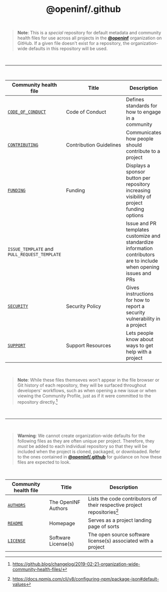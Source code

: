 <div align="center">

# @openinf/.github

</div>

<br />

> **Note**: This is a _special_ repository for default metadata and community health files
> for use across all projects in the [**@openinf**] organization on GitHub. If a given file
> doesn't exist for a repository, the organization-wide defaults in this repository will be used.

<br />

---

<br />

| Community health file                        | Title                        | Description                                                                                                          |
| -------------------------------------------- | ---------------------------- | -------------------------------------------------------------------------------------------------------------------- |
| [`CODE_OF_CONDUCT`]                          | Code&nbsp;of&nbsp;Conduct    | Defines standards for how to engage in a community                                                                   |
| [`CONTRIBUTING`]                             | Contribution&nbsp;Guidelines | Communicates how people should contribute to a project                                                               |
| [`FUNDING`]                                  | Funding                      | Displays a sponsor button per repository increasing visibility of project funding options                            |
| `ISSUE_TEMPLATE` and `PULL_REQUEST_TEMPLATE` |                              | Issue and PR templates customize and standardize information contributors are to include when opening issues and PRs |
| [`SECURITY`]                                 | Security&nbsp;Policy         | Gives instructions for how to report a security vulnerability in a project                                           |
| [`SUPPORT`]                                  | Support&nbsp;Resources       | Lets people know about ways to get help with a project                                                               |

<br />

> **Note**: While these files themseves won't appear in the file browser or Git
> history of each repository, they will be surfaced throughout developers'
> workflows, such as when opening a new issue or when viewing the Community
> Profile, just as if it were committed to the repository directly.[^1]

<br />

---

<br />

> **Warning**: We cannot create organization-wide defaults for the following
> files as they are often unique per project. Therefore, they _must_ be added
> to each individual repository so that they will be included when the project
> is cloned, packaged, or downloaded. Refer to the ones contained in
> [**@openinf/.github**] for guidance on how these files are expected to look.

<br />

| Community health file | Title               | Description                                                              |
| --------------------- | ------------------- | ------------------------------------------------------------------------ |
| [`AUTHORS`]           | The OpenINF Authors | Lists the code contributors of their respective project repositories[^2] |
| [`README`]            | Homepage            | Serves as a project landing page of sorts                                |
| [`LICENSE`]           | Software License(s) | The open source software license(s) associated with a project            |

[^1]:
    https://github.blog/changelog/2019-02-21-organization-wide-community-health-files/

[^2]: https://docs.npmjs.com/cli/v8/configuring-npm/package-json#default-values

[**@openinf**]: https://github.com/openinf
[**@openinf/.github**]: https://github.com/openinf/.github
[`AUTHORS`]: https://github.com/openinf/.github/blob/HEAD/AUTHORS "List of people who have contributed code to this project"
[`CODE_OF_CONDUCT`]: https://github.com/openinf/.github/blob/HEAD/CODE_OF_CONDUCT.md "Standards for how to engage with this project community"
[`CONTRIBUTING`]: https://github.com/openinf/.github/blob/HEAD/CONTRIBUTING.md "Contribution guidelines for this project"
[`FUNDING`]: https://github.com/openinf/.github/blob/HEAD/FUNDING.yml "Funding options for this project"
[`LICENSE`]: https://github.com/openinf/.github/blob/HEAD/LICENSE "The open source software license(s) associated with this project"
[`README`]: https://github.com/openinf/.github/blob/HEAD/README.md "The landing/home page of this project"
[`SECURITY`]: https://github.com/openinf/.github/blob/HEAD/SECURITY.md "Instructions for how to report a security vulnerability with this project"
[`SUPPORT`]: https://github.com/openinf/.github/blob/HEAD/SUPPORT.md "Where to get help on this project"

